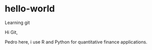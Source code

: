 # hello-world
Learning git

Hi Git,

Pedro here, i use R and Python for quantitative finance applications.
